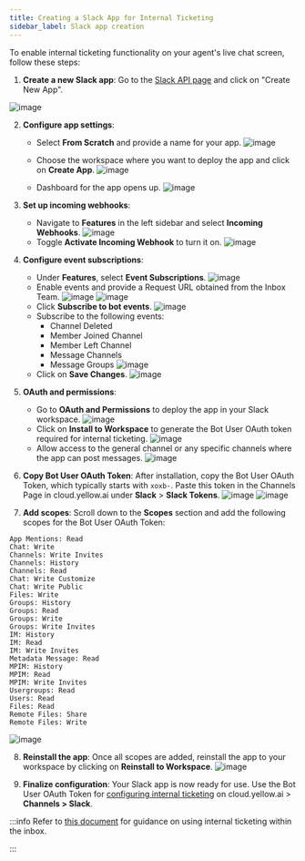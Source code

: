 ```yaml
---
title: Creating a Slack App for Internal Ticketing
sidebar_label: Slack app creation
---
```


To enable internal ticketing functionality on your agent's live chat screen, follow these steps:

1. **Create a new Slack app**: Go to the [Slack API page](https://api.slack.com/apps) and click on "Create New App".

![image](https://lh7-us.googleusercontent.com/Ykd3K_AmSrQfInNqOI6JxIBQG9FE-2Ccma9ZDFZ3Z7W4K3AhO1kFhaHpccp7vlBgvIYuDkkNqfx3p1aRQiSxsn0p21ynhjdAUF8FoZk23cYhPkjDYh1ML3JbYDO3-QUeVVeXQEXb5sSQw56AjBoSYZQ)

2. **Configure app settings**:
    - Select **From Scratch** and provide a name for your app.
    ![image](https://imgur.com/gY4ptyq.png)

    - Choose the workspace where you want to deploy the app and click on **Create App**.
    ![image](https://imgur.com/bZcjJaR.png)
    - Dashboard for the app opens up.
    ![image](https://imgur.com/JmO6Kmj.png)
 


3. **Set up incoming webhooks**: 
    - Navigate to **Features** in the left sidebar and select **Incoming Webhooks**.
    ![image](https://imgur.com/zNjF4Sn.png)
    - Toggle **Activate Incoming Webhook** to turn it on.
    ![image](https://imgur.com/fXGrJT1.png)

4. **Configure event subscriptions**:
    * Under **Features**, select **Event Subscriptions**.
    ![image](https://imgur.com/VrJ0Ylb.png)
    * Enable events and provide a Request URL obtained from the Inbox Team.
    ![image](https://imgur.com/GmAEgWs.png)
    ![image](https://imgur.com/asgpjFA.png)
    * Click **Subscribe to bot events**.
    ![image](https://imgur.com/WZZjb8h.png)
    * Subscribe to the following events:                 
        * Channel Deleted
        * Member Joined Channel
        * Member Left Channel
        * Message Channels
        * Message Groups
    ![image](https://imgur.com/0XUyaep.png)
    * Click on **Save Changes**. 
    ![image](https://imgur.com/85zERuz.png)


5. **OAuth and permissions**:
    * Go to **OAuth and Permissions** to deploy the app in your Slack workspace.
    ![image](https://imgur.com/WYTFsje.png)
    * Click on **Install to Workspace** to generate the Bot User OAuth token required for internal ticketing.
    ![image](https://imgur.com/HBXadXV.png)
    * Allow access to the general channel or any specific channels where the app can post messages.
    ![image](https://imgur.com/S6FA7bx.png)

6. **Copy Bot User OAuth Token**: After installation, copy the Bot User OAuth Token, which typically starts with `xoxb-`. Paste this token in the Channels Page in cloud.yellow.ai under **Slack** > **Slack Tokens**.
    ![image](https://imgur.com/UsUE3yM.png)
    ![image](https://imgur.com/4TTv3IS.png)

7. **Add scopes**: Scroll down to the **Scopes** section and add the following scopes for the Bot User OAuth Token:

```
App Mentions: Read
Chat: Write
Channels: Write Invites
Channels: History
Channels: Read
Chat: Write Customize
Chat: Write Public
Files: Write
Groups: History
Groups: Read
Groups: Write
Groups: Write Invites
IM: History
IM: Read
IM: Write Invites
Metadata Message: Read
MPIM: History
MPIM: Read
MPIM: Write Invites
Usergroups: Read
Users: Read
Files: Read
Remote Files: Share
Remote Files: Write

```
![image](https://imgur.com/xVCha9L.png)


8. **Reinstall the app**: Once all scopes are added, reinstall the app to your workspace by clicking on **Reinstall to Workspace**.
    ![image](https://imgur.com/pGzRequ.png)

9. **Finalize configuration**: Your Slack app is now ready for use. Use the Bot User OAuth Token for [configuring internal ticketing](https://docs.yellow.ai/docs/platform_concepts/channelConfiguration/slack2#create-an-app-in-slack) on cloud.yellow.ai > **Channels > Slack**. 

:::info
Refer to [this document](https://docs.yellow.ai/docs/platform_concepts/inbox/chats/internal-ticket) for guidance on using internal ticketing within the inbox.

:::


